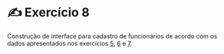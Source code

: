 # ✍️ Exercício 8
Construção de interface para cadastro de funcionários de acordo com os dados apresentados nos exercícios [5](https://github.com/juliakonflanz/TreinamentoScadi/tree/main/Ex5_InfoFuncionarios), [6](https://github.com/juliakonflanz/TreinamentoScadi/tree/main/Ex6_ListaDuplamenteEcadeada) e [7](https://github.com/juliakonflanz/TreinamentoScadi/tree/main/Ex7_Arquivos).


